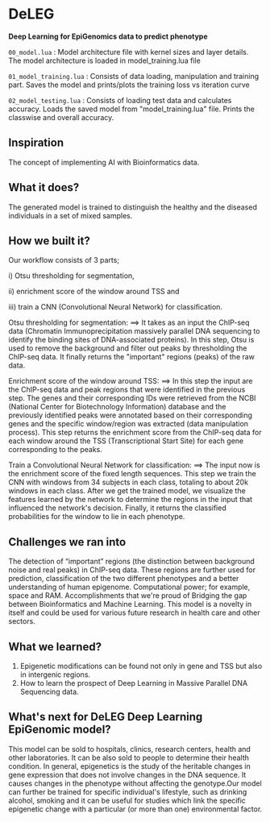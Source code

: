 # DeLEG
**Deep Learning for EpiGenomics data to predict phenotype**


`00_model.lua` : Model architecture file with kernel sizes and layer details. The model architecture is loaded in model_training.lua file


`01_model_training.lua` : Consists of data loading, manipulation and training part. Saves the model and prints/plots the training loss vs iteration curve


`02_model_testing.lua` : Consists of loading test data and calculates accuracy. Loads the saved model from "model_training.lua" file. Prints the classwise and overall accuracy.

## Inspiration
The concept of implementing AI with Bioinformatics data.

## What it does?
The generated model is trained to distinguish the healthy and the diseased individuals in a set of mixed samples.

## How we built it?
Our workflow consists of 3 parts; 

i) Otsu thresholding for segmentation, 

ii) enrichment score of the window around TSS and 

iii) train a CNN (Convolutional Neural Network) for classification.

Otsu thresholding for segmentation: ==> It takes as an input the ChIP-seq data (Chromatin Immunoprecipitation massively parallel DNA sequencing to identify the binding sites of DNA-associated proteins). In this step, Otsu is used to remove the background and filter out peaks by thresholding the ChIP-seq data. It finally returns the "important" regions (peaks) of the raw data.

Enrichment score of the window around TSS: ==> In this step the input are the ChIP-seq data and peak regions that were identified in the previous step. The genes and their corresponding IDs were retrieved from the NCBI (National Center for Biotechnology Information) database and the previously identified peaks were annotated based on their corresponding genes and the specific window/region was extracted (data manipulation process). This step returns the enrichment score from the ChIP-seq data for each window around the TSS (Transcriptional Start Site) for each gene corresponding to the peaks.

Train a Convolutional Neural Network for classification: ==> The input now is the enrichment score of the fixed length sequences. This step we train the CNN with windows from 34 subjects in each class, totaling to about 20k windows in each class. After we get the trained model, we visualize the features learned by the network to determine the regions in the input that influenced the network's decision. Finally, it returns the classified probabilities for the window to lie in each phenotype.

## Challenges we ran into
The detection of “important” regions (the distinction between background noise and real peaks) in ChIP-seq data. These regions are further used for prediction, classification of the two different phenotypes and a better understanding of human epigenome.
Computational power; for example, space and RAM.
Accomplishments that we're proud of
Bridging the gap between Bioinformatics and Machine Learning. This model is a novelty in itself and could be used for various future research in health care and other sectors.

## What we learned?
1) Epigenetic modifications can be found not only in gene and TSS but also in intergenic regions. 
2) How to learn the prospect of Deep Learning in Massive Parallel DNA Sequencing data.

## What's next for DeLEG Deep Learning EpiGenomic model?
This model can be sold to hospitals, clinics, research centers, health and other laboratories.
It can be also sold to people to determine their health condition.
In general, epigenetics is the study of the heritable changes in gene expression that does not involve changes in the DNA sequence. It causes changes in the phenotype without affecting the genotype.Our model can further be trained for specific individual's lifestyle, such as drinking alcohol, smoking and it can be useful for studies which link the specific epigenetic change with a particular (or more than one) environmental factor.
